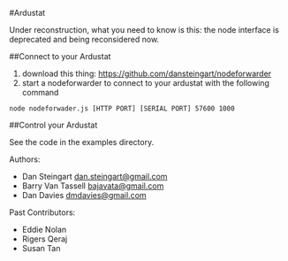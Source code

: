 #Ardustat

Under reconstruction, what you need to know is this: the node interface is deprecated and being reconsidered now.

##Connect to your Ardustat   
1) download this thing: https://github.com/dansteingart/nodeforwarder
2) start a nodeforwarder to connect to your ardustat with the following command

 ```node nodeforwader.js [HTTP PORT] [SERIAL PORT] 57600 1000```

##Control your Ardustat

See the code in the examples directory.  


Authors:
- Dan Steingart <dan.steingart@gmail.com>
- Barry Van Tassell <bajavata@gmail.com>
- Dan Davies <dmdavies@gmail.com>

Past Contributors:
- Eddie Nolan 
- Rigers Qeraj 
- Susan Tan 
